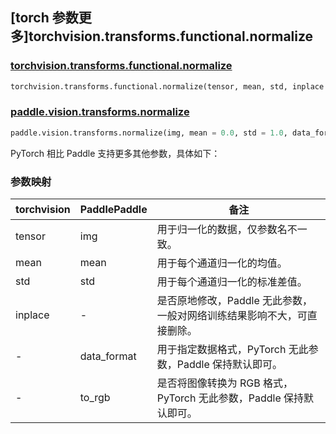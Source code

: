 ## [torch 参数更多]torchvision.transforms.functional.normalize

### [torchvision.transforms.functional.normalize](https://pytorch.org/vision/stable/generated/torchvision.transforms.functional.normalize.html)

```python
torchvision.transforms.functional.normalize(tensor, mean, std, inplace = False)
```

### [paddle.vision.transforms.normalize](https://www.paddlepaddle.org.cn/documentation/docs/zh/api/paddle/vision/transforms/normalize_cn.html)

```python
paddle.vision.transforms.normalize(img, mean = 0.0, std = 1.0, data_format = 'CHW', to_rgb = False)
```

PyTorch 相比 Paddle 支持更多其他参数，具体如下：

### 参数映射

| torchvision | PaddlePaddle | 备注                                              |
| --------- | ---------- | ---------------------------------------------------- |
| tensor    | img        | 用于归一化的数据，仅参数名不一致。 |
| mean      | mean       | 用于每个通道归一化的均值。                                   |
| std       | std        | 用于每个通道归一化的标准差值。                               |
| inplace   | -          | 是否原地修改，Paddle 无此参数，一般对网络训练结果影响不大，可直接删除。   |
| -         | data_format| 用于指定数据格式，PyTorch 无此参数，Paddle 保持默认即可。 |
| -         | to_rgb     | 是否将图像转换为 RGB 格式，PyTorch 无此参数，Paddle 保持默认即可。 |
